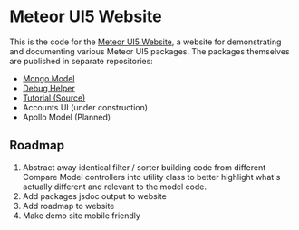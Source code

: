 # Meteor UI5 Website
This is the code for the [Meteor UI5 Website](http://meteor-ui5.propellerlabs.io), a website for demonstrating and documenting various Meteor UI5 packages.  The packages themselves are published in separate repositories:
* [Mongo Model](https://github.com/propellerlabsio/meteor-ui5-mongo)
* [Debug Helper](https://github.com/propellerlabsio/meteor-ui5-debug)
* [Tutorial (Source)](https://github.com/propellerlabsio/meteor-ui5-mongo-tutorial)
* Accounts UI (under construction)
* Apollo Model (Planned)


## Roadmap

1. Abstract away identical filter / sorter building code from different Compare Model controllers into utility class to better highlight what's actually different and relevant to the model code.
1. Add packages jsdoc output to website
1. Add roadmap to website
1. Make demo site mobile friendly
